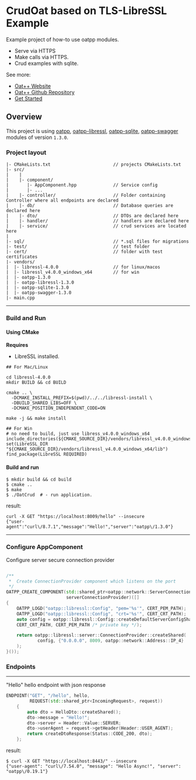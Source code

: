 # CrudOat based on TLS-LibreSSL Example

Example project of how-to use oatpp modules.
- Serve via HTTPS
- Make calls via HTTPS.
- Crud examples with sqlite.

See more:

- [Oat++ Website](https://oatpp.io/)
- [Oat++ Github Repository](https://github.com/oatpp/oatpp)
- [Get Started](https://oatpp.io/docs/start)

## Overview

This project is using 
[oatpp](https://github.com/oatpp/oatpp), 
[oatpp-libressl](https://github.com/oatpp/oatpp-libressl),
[oatpp-sqlite](https://github.com/oatpp/oatpp-sqlite), 
[oatpp-swagger](https://github.com/oatpp/oatpp-swagger) modules of version `1.3.0`.

### Project layout

```
|- CMakeLists.txt                        // projects CMakeLists.txt
|- src/
|    |
|    |- component/
|       |- AppComponent.hpp              // Service config
|       |- ...
|    |- controller/                      // Folder containing Controller where all endpoints are declared
|    |- db/                              // Database queries are declared here
|    |- dto/                             // DTOs are declared here
|    |- handler/                         // handlers are declared here
|    |- service/                         // crud services are located here
|    
|- sql/                                  // *.sql files for migrations
|- test/                                 // test folder
|- cert/                                 // folder with test certificates
|- vendors/
|  |- libressl-4.0.0                     // for linux/macos
|  |- libressl_v4.0.0_windows_x64        // for win
|  |- oatpp-1.3.0
|  |- oatpp-libressl-1.3.0
|  |- oatpp-sqlite-1.3.0
|  |- oatpp-swagger-1.3.0
|- main.cpp 
```

---

### Build and Run

#### Using CMake
**Requires**

- LibreSSL installed. 

```shell
## For Mac/Linux

cd libressl-4.0.0
mkdir BUILD && cd BUILD

cmake .. \
  -DCMAKE_INSTALL_PREFIX=$(pwd)/../../libressl-install \
  -DBUILD_SHARED_LIBS=OFF \
  -DCMAKE_POSITION_INDEPENDENT_CODE=ON

make -j && make install

## For Win
# no need to build, just use libress_v4.0.0_windows_x64
include_directories(${CMAKE_SOURCE_DIR}/vendors/libressl_v4.0.0_windows_x64/include)
set(LibreSSL_DIR "${CMAKE_SOURCE_DIR}/vendors/libressl_v4.0.0_windows_x64/lib")
find_package(LibreSSL REQUIRED)
```

#### Build and run


```
$ mkdir build && cd build
$ cmake ..
$ make 
$ ./OatCrud  # - run application.
```

result:
```
curl -X GET "https://localhost:8009/hello" --insecure
{"user-agent":"curl\/8.7.1","message":"Hello!","server":"oatpp\/1.3.0"}
```


---

### Configure AppComponent

Configure server secure connection provider

```c++

/**
 *  Create ConnectionProvider component which listens on the port
 */
OATPP_CREATE_COMPONENT(std::shared_ptr<oatpp::network::ServerConnectionProvider>,
                       serverConnectionProvider)([] 
{
    OATPP_LOGD("oatpp::libressl::Config", "pem='%s'", CERT_PEM_PATH);
    OATPP_LOGD("oatpp::libressl::Config", "crt='%s'", CERT_CRT_PATH);
    auto config = oatpp::libressl::Config::createDefaultServerConfigShared(
    CERT_CRT_PATH, CERT_PEM_PATH /* private key */);

    return oatpp::libressl::server::ConnectionProvider::createShared(
            config, {"0.0.0.0", 8009, oatpp::network::Address::IP_4}
    );
}());
```


### Endpoints
---
"Hello" hello endpoint with json response
```c++
ENDPOINT("GET", "/hello", hello,
         REQUEST(std::shared_ptr<IncomingRequest>, request))
    {
        auto dto = HelloDto::createShared();
        dto->message = "Hello!";
        dto->server = Header::Value::SERVER;
        dto->userAgent = request->getHeader(Header::USER_AGENT);
        return createDtoResponse(Status::CODE_200, dto);
    };
```

result:
```
$ curl -X GET "https://localhost:8443/" --insecure
{"user-agent": "curl\/7.54.0", "message": "Hello Async!", "server": "oatpp\/0.19.1"}
```
